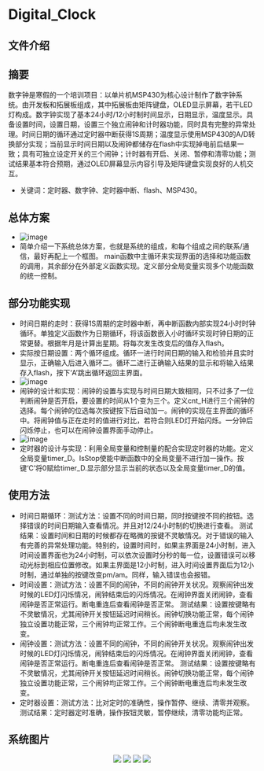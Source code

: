 # Digital_Clock
## 文件介绍
## 摘要
数字钟是寒假的一个培训项目：以单片机MSP430为核心设计制作了数字钟系统。由开发板和拓展板组成，其中拓展板由矩阵键盘，OLED显示屏幕，若干LED灯构成。数字钟实现了基本24小时/12小时制时间显示，日期显示，温度显示。具备设置时间，设置日期，设置三个独立闹钟和计时器功能，同时具有完整的异常处理。时间日期的循环通过定时器中断获得1S周期；温度显示使用MSP430的A/D转换部分实现；当前显示时间日期以及闹钟都储存在flash中实现掉电前后结果一致；具有可独立设定开关的三个闹钟；计时器有开启、关闭、暂停和清零功能；测试结果基本符合预期，通过OLED屏幕显示内容引导及矩阵键盘实现良好的人机交互。
* 关键词：定时器、数字钟、定时器中断、flash、MSP430。
## 总体方案
* ![image](https://github.com/AcidFish12/Digital_Clock/assets/75008732/fb1be324-9fe3-43f3-9969-6fbac0d0b0b3)
* 简单介绍一下系统总体方案，也就是系统的组成，和每个组成之间的联系/通信，最好再配上一个框图。
main函数中主循环来实现界面的选择和功能函数的调用，其余部分在外部定义函数实现。定义部分全局变量实现多个功能函数的统一控制。
## 部分功能实现
* 时间日期的走时：获得1S周期的定时器中断，再中断函数内部实现24小时时钟循环。单独定义函数作为日期循环，将该函数嵌入小时循环实现时钟日期的正常更替。根据年月是计算出星期。将每次发生改变后的值存入flash。
* 实际按日期设置：两个循环组成。循环一进行时间日期的输入和检验并且实时显示，正确输入后进入循环二。循环二进行正确输入结果的显示和将输入结果存入flash，按下‘A’跳出循环返回主界面。
* ![image](https://github.com/AcidFish12/Digital_Clock/assets/75008732/1dfe6e5b-e8e3-4b83-88a8-dc7d4a297b76)
* 闹钟的设计和实现：闹钟的设置与实现与时间日期大致相同，只不过多了一位判断闹钟是否开启，要设置的时间从1个变为三个。定义cnt_H进行三个闹钟的选择。每个闹钟的位选每次按键按下后自动加一。闹钟的实现在主界面的循环中。将闹钟值与正在走时的值进行对比，若符合则LED灯开始闪烁。一分钟后闪烁停止，也可以在闹钟设置界面手动停止。
* ![image](https://github.com/AcidFish12/Digital_Clock/assets/75008732/517adf2a-6eeb-48ee-ad52-58e4c13b1ee5)
* 定时器的设计与实现：利用全局变量和控制量的配合实现定时器的功能。定义全局变量timer_D。IsStop使能中断函数中的全局变量不进行加一操作。按键‘C’将0赋给timer_D.显示部分显示当前的状态以及全局变量timer_D的值。
## 使用方法
* 时间日期循环：测试方法：设置不同的时间日期，同时按键按不同的按钮。选择错误的时间日期输入查看情况。并且对12/24小时制的切换进行查看。
测试结果：设置时间和日期的时候都存在略微的按键不灵敏情况。对于错误的输入有完善的异常处理功能。特别的，设置时间时，如果主界面是24小时制，进入时间设置界面也为24小时制，可以依次设置时分秒的每一位，设置错误可以移动光标到相应位置修改。如果主界面是12小时制，进入时间设置界面后为12小时制，通过单独的按键改变pm/am。同样，输入错误也会报错。
* 时间设置：测试方法：设置不同的闹钟，不同的闹钟开关状况。观察闹钟出发时候的LED灯闪烁情况，闹钟结束后的闪烁情况。在闹钟界面关闭闹钟，查看闹钟是否正常运行。断电重连后查看闹钟是否正常。
测试结果：设置按键略有不灵敏情况，尤其闹钟开关按钮延迟时间稍长。闹钟切换功能正常，每个闹钟独立设置功能正常，三个闹钟均正常工作。三个闹钟断电重连后均未发生改变。
* 闹钟设置：测试方法：设置不同的闹钟，不同的闹钟开关状况。观察闹钟出发时候的LED灯闪烁情况，闹钟结束后的闪烁情况。在闹钟界面关闭闹钟，查看闹钟是否正常运行。断电重连后查看闹钟是否正常。
测试结果：设置按键略有不灵敏情况，尤其闹钟开关按钮延迟时间稍长。闹钟切换功能正常，每个闹钟独立设置功能正常，三个闹钟均正常工作。三个闹钟断电重连后均未发生改变。
* 定时器设置：测试方法：比对定时的准确性，操作暂停、继续、清零并观察。
测试结果：定时器定时准确，操作按钮灵敏，暂停继续，清零功能均正常。
## 系统图片
<center class="half">
    <img src="![IMG_20231228_103535](https://github.com/AcidFish12/Digital_Clock/assets/75008732/848351e5-b6b4-4b0b-aa69-43041ba12864)"/>
    <img src="![IMG_20231228_103553](https://github.com/AcidFish12/Digital_Clock/assets/75008732/5a63e216-2b48-4037-9c09-73efa54b883d)"/>
    <img src="![IMG_20231228_103509](https://github.com/AcidFish12/Digital_Clock/assets/75008732/b5804f28-31b0-434c-9a1a-8badd2ecbff5)"/>
  <img src="![IMG_20231228_103433](https://github.com/AcidFish12/Digital_Clock/assets/75008732/506d808e-0896-4f43-bdd3-cad10bb020d5)"/>
</center>








